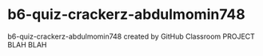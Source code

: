# b6-quiz-crackerz-abdulmomin748
b6-quiz-crackerz-abdulmomin748 created by GitHub Classroom
PROJECT BLAH BLAH
